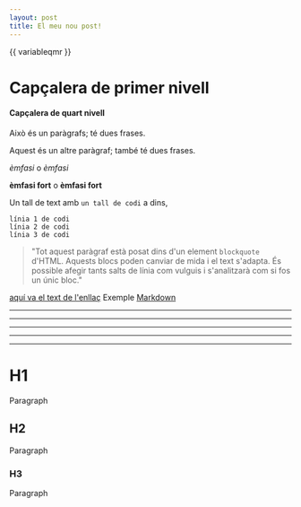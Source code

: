 ```yaml
---
layout: post
title: El meu nou post!
---
```


{{ variableqmr }}

# Capçalera de primer nivell

#### Capçalera de quart nivell

Això és un paràgrafs; té dues frases.

Aquest és un altre paràgraf; també té
dues frases.

*èmfasi* o _èmfasi_

**èmfasi fort** o __èmfasi fort__ 

Un tall de text amb `un tall de codi` a dins,

    línia 1 de codi
    línia 2 de codi
    línia 3 de codi
    
> "Tot aquest paràgraf està posat dins d'un element `blockquote` d'HTML.
Aquests blocs poden canviar de mida i el text s'adapta.  És possible afegir
tants salts de línia com vulguis i s'analitzarà com si fos
un únic bloc."

[aquí va el text de l'enllaç](i.aquí.la.adreça)
Exemple [Markdown](http://ca.wikipedia.com/wiki/Markdown)

* * *
***
*****
- - -
---------------------------------------

# H1

Paragraph

## H2

Paragraph

### H3

Paragraph

